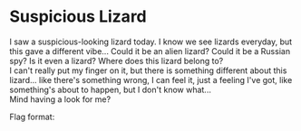 # Suspicious Lizard

I saw a suspicious-looking lizard today. I know we see lizards everyday, but this gave a different vibe... Could it be an alien lizard? Could it be a Russian spy? Is it even a lizard? Where does this lizard belong to?</br>
I can't really put my finger on it, but there is something different about this lizard... like there's something wrong, I can feel it, just a feeling I've got, like something's about to happen, but I don't know what...</br>
Mind having a look for me?

Flag format: 
